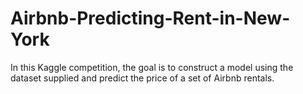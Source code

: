 # Airbnb-Predicting-Rent-in-New-York
In this Kaggle competition, the goal is to construct a model using the dataset supplied and predict the price of a set of Airbnb rentals.
